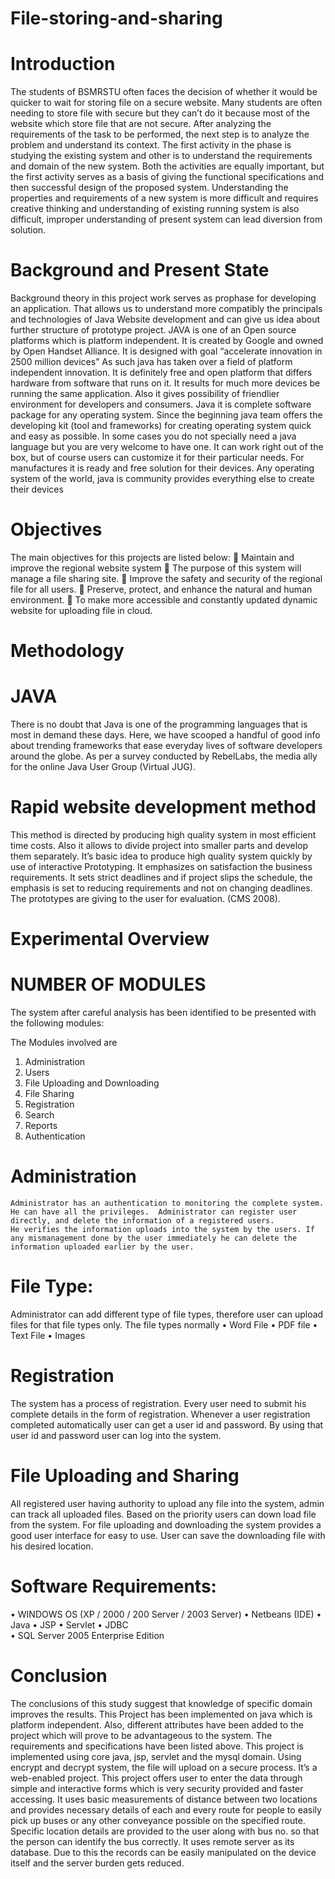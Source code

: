 # File-storing-and-sharing
#	Introduction
The students of BSMRSTU often faces the decision of whether it would be quicker to wait for storing file on a secure website.  Many students are often needing to store file with secure but they can’t do it because most of the website which store file that are not secure. After analyzing the requirements of the task to be performed, the next step is to analyze the problem and understand its context. The first activity in the phase is studying the existing system and other is to understand the requirements and domain of the new system. Both the activities are equally important, but the first activity serves as a basis of giving the functional specifications and then successful design of the proposed system. Understanding the properties and requirements of a new system is more difficult and requires creative thinking and understanding of existing running system is also difficult, improper understanding of present system can lead diversion from solution.


#	Background and Present State
Background theory in this project work serves as prophase for developing an application. That allows us to understand more compatibly the principals and technologies of Java Website development and can give us idea about further structure of prototype project. JAVA is one of an Open source platforms which is platform independent. It is created by Google and owned by Open Handset Alliance. It is designed with goal “accelerate innovation in 2500 million devices” As such java has taken over a field of platform independent innovation. It is definitely free and open platform that differs hardware from software that runs on it. It results for much more devices be running the same application. Also it gives possibility of friendlier environment for developers and consumers. Java it is complete software package for any operating system. Since the beginning java team offers the developing kit (tool and frameworks) for creating operating system quick and easy as possible. In some cases you do not specially need a java language but you are very welcome to have one. It can work right out of the box, but of course users can customize it for their particular needs. For manufactures it is ready and free solution for their devices. Any operating system of the world, java is community provides everything else to create their devices


# Objectives
The main objectives for this projects are listed below:
	Maintain and improve the regional website system
	The purpose of this system will manage a file sharing site.
	Improve the safety and security of the regional file for all users.
	Preserve, protect, and enhance the natural and human environment.
	To make more accessible and constantly updated dynamic website for uploading file in cloud.


# Methodology 

# JAVA 
There is no doubt that Java is one of the programming languages that is most in demand these days. Here, we have scooped a handful of good info about trending frameworks that ease everyday lives of software developers around the globe.
As per a survey conducted by RebelLabs, the media ally for the online Java User Group (Virtual JUG).

# Rapid website development method  
This method is directed by producing high quality system in most efficient time costs. Also it allows to divide project into smaller parts and develop them separately. It’s basic idea to produce high quality system quickly by use of interactive Prototyping. It emphasizes on satisfaction the business requirements. It sets strict deadlines and if project slips the schedule, the emphasis is set to reducing requirements and not on changing deadlines. The prototypes are giving to the user for evaluation.  (CMS 2008).


# Experimental Overview 
# NUMBER OF MODULES
The system after careful analysis has been identified to be presented with the following modules:

The Modules involved are
1.	Administration
2.	Users
3.	File Uploading and Downloading
4.	File Sharing
5.	Registration
6.	Search
7.	Reports
8.	Authentication


# Administration
	Administrator has an authentication to monitoring the complete system.  He can have all the privileges.  Administrator can register user directly, and delete the information of a registered users.
	He verifies the information uploads into the system by the users. If any mismanagement done by the user immediately he can delete the information uploaded earlier by the user.



# File Type: 
Administrator can add different type of file types, therefore user can upload files for that file types only. The file types normally
•	Word File
•	PDF file
•	Text File
•	Images

# Registration
The system has a process of registration.  Every user need to submit his complete details in the form of registration.  Whenever a user registration completed automatically user can get a user id and password.  By using that user id and password user can log into the system.


# File Uploading and Sharing
All registered user having authority to upload any file into the system, admin can track all uploaded files.  Based on the priority users can down load file from the system.  For file uploading and downloading the system provides a good user interface for easy to use.  User can save the downloading file with his desired location.


# Software Requirements:
•	WINDOWS OS (XP / 2000 / 200 Server / 2003 Server)
•	Netbeans (IDE)
•	Java
•	JSP
•	Servlet 
•	JDBC                      
•	SQL Server 2005 Enterprise Edition


# Conclusion
The conclusions of this study suggest that knowledge of specific domain improves the results. This Project has been implemented on java which is platform independent. Also, different attributes have been added to the project which will prove to be advantageous to the system. The requirements and specifications have been listed above. This project is implemented using core java, jsp, servlet and the mysql domain. Using encrypt and decrypt system, the file will upload on a secure process. It’s a web-enabled project. This project offers user to enter the data through simple and interactive forms which is very security provided and faster accessing.
 It uses basic measurements of distance between two locations and provides necessary details of each and every route for people to easily pick up buses or any other conveyance possible on the specified route. Specific location details are provided to the user along with bus no. so that the person can identify the bus correctly. It uses remote server as its database. Due to this the records can be easily manipulated on the device itself and the server burden gets reduced.

